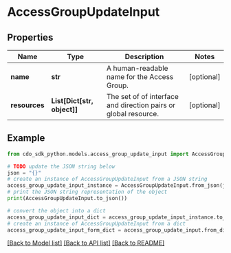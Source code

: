 # AccessGroupUpdateInput


## Properties

Name | Type | Description | Notes
------------ | ------------- | ------------- | -------------
**name** | **str** | A human-readable name for the Access Group. | [optional] 
**resources** | **List[Dict[str, object]]** | The set of of interface and direction pairs or global resource. | [optional] 

## Example

```python
from cdo_sdk_python.models.access_group_update_input import AccessGroupUpdateInput

# TODO update the JSON string below
json = "{}"
# create an instance of AccessGroupUpdateInput from a JSON string
access_group_update_input_instance = AccessGroupUpdateInput.from_json(json)
# print the JSON string representation of the object
print(AccessGroupUpdateInput.to_json())

# convert the object into a dict
access_group_update_input_dict = access_group_update_input_instance.to_dict()
# create an instance of AccessGroupUpdateInput from a dict
access_group_update_input_form_dict = access_group_update_input.from_dict(access_group_update_input_dict)
```
[[Back to Model list]](../README.md#documentation-for-models) [[Back to API list]](../README.md#documentation-for-api-endpoints) [[Back to README]](../README.md)


